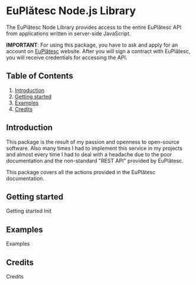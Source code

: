 # EuPlătesc Node.js Library

The EuPlătesc Node Library provides access to the entire EuPlătesc API from applications written in server-side JavaScript.

**IMPORTANT**: For using this package, you have to ask and apply for an account on [EuPlătesc](https://euplatesc.ro) website. After you will sign a contract with EuPlătesc, you will receive credentials for accessing the API.

## Table of Contents

1. [Introduction](#introduction)
2. [Getting started](#getting-started)
3. [Examples](#examples)
4. [Credits](#credits)

## <a name="introduction"></a>Introduction

This package is the result of my passion and openness to open-source software. Also many times I had to implement this service in my projects and almost every time I had to deal with a headache due to the poor documentation and the non-standard "REST API" provided by EuPlătesc.

This package covers all the actions provided in the EuPlătesc documentation.

## <a name="getting-started"></a>Getting started

Getting started Init

## <a name="examples"></a>Examples

Examples

## <a name="credits"></a>Credits

Credits
